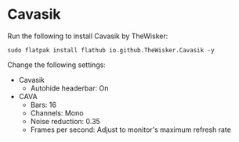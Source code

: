 # Cavasik

Run the following to install Cavasik by TheWisker:

```
sudo flatpak install flathub io.github.TheWisker.Cavasik -y
```

Change the following settings:

- Cavasik
  - Autohide headerbar: On
- CAVA
  - Bars: 16
  - Channels: Mono
  - Noise reduction: 0.35
  - Frames per second: Adjust to monitor's maximum refresh rate
